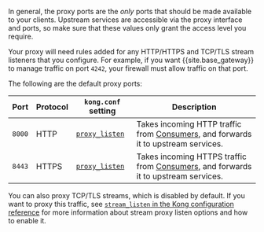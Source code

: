 In general, the proxy ports are the *only* ports that should be made available to your clients. Upstream services are accessible via the proxy interface and ports, so make sure that these values only grant the access level you require. 

Your proxy will need rules added for any HTTP/HTTPS and TCP/TLS stream listeners that you configure. For example, if you want {{site.base_gateway}} to manage traffic on port `4242`, your firewall must allow traffic on that port.

The following are the default proxy ports:

| Port | Protocol | `kong.conf` setting | Description | 
|---------|---------|------------|------------|
| `8000` | HTTP     | [`proxy_listen`](/gateway/configuration/#proxy_listen) | Takes incoming HTTP traffic from [Consumers](/gateway/entities/consumer/), and forwards it to upstream services. | 
| `8443` | HTTPS    | [`proxy_listen`](/gateway/configuration/#proxy_listen) | Takes incoming HTTPS traffic from [Consumers](/gateway/entities/consumer/), and forwards it to upstream services. |

You can also proxy TCP/TLS streams, which is disabled by default. If you want to proxy this traffic, see [`stream_listen` in the Kong configuration reference](/gateway/configuration/) for more information about stream proxy listen options and how to enable it.
